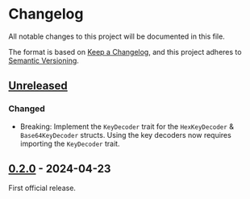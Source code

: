 # Changelog

All notable changes to this project will be documented in this file.

The format is based on [Keep a Changelog](https://keepachangelog.com/en/1.1.0/),
and this project adheres to [Semantic Versioning](https://semver.org/spec/v2.0.0.html).

## [Unreleased]

### Changed

- Breaking: Implement the `KeyDecoder` trait for the `HexKeyDecoder` & `Base64KeyDecoder` structs.
  Using the key decoders now requires importing the `KeyDecoder` trait.

## [0.2.0] - 2024-04-23

First official release.

[Unreleased]: https://github.com/RigoOnRails/encrypted-message/compare/v0.2.0...HEAD
[0.2.0]: https://github.com/RigoOnRails/encrypted-message/releases/tag/v0.2.0

